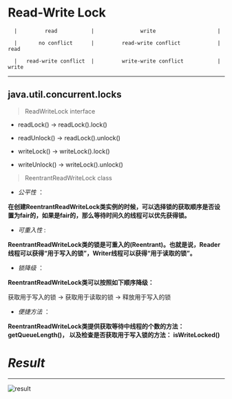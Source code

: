 # Read-Write Lock

      |         read           |               write                    |
     
      |       no conflict      |         read-write conflict            |  read

      |   read-write conflict  |         write-write conflict           |  write

---
## java.util.concurrent.locks
>ReadWriteLock interface

+ readLock()        -> readLock().lock()

+ readUnlock()      -> readLock().unlock()

+ writeLock()       -> writeLock().lock()

+ writeUnlock()     -> writeLock().unlock()

>ReentrantReadWriteLock class
- *公平性* ：

__在创建ReentrantReadWriteLock类实例的时候，可以选择锁的获取顺序是否设置为fair的，如果是fair的，那么等待时间久的线程可以优先获得锁。__

- *可重入性* :

__ReentrantReadWriteLock类的锁是可重入的(Reentrant)。也就是说，Reader线程可以获得“用于写入的锁”，Writer线程可以获得“用于读取的锁”。__

- *锁降级* ：

__ReentrantReadWriteLock类可以按照如下顺序降级：__

获取用于写入的锁    ->    获取用于读取的锁    ->    释放用于写入的锁

- *便捷方法* ：

__ReentrantReadWriteLock类提供获取等待中线程的个数的方法：getQueueLength()， 以及检查是否获取用于写入锁的方法： isWriteLocked()__
# _*Result*_
---
![result](https://github.com/qiaw99/Self-Lerning/blob/master/Java/MultipleThreads_and_Sockets/Multi_Threads_Mode/6_Read_Write_Lock/result.png)
